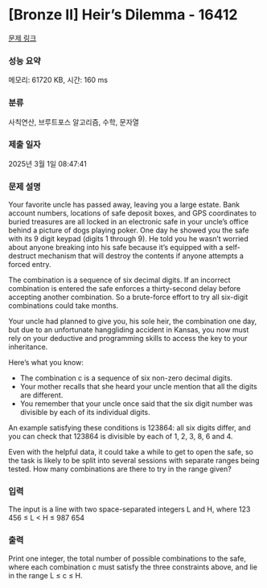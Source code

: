 # [Bronze II] Heir’s Dilemma - 16412 

[문제 링크](https://www.acmicpc.net/problem/16412) 

### 성능 요약

메모리: 61720 KB, 시간: 160 ms

### 분류

사칙연산, 브루트포스 알고리즘, 수학, 문자열

### 제출 일자

2025년 3월 1일 08:47:41

### 문제 설명

<p>Your favorite uncle has passed away, leaving you a large estate. Bank account numbers, locations of safe deposit boxes, and GPS coordinates to buried treasures are all locked in an electronic safe in your uncle’s office behind a picture of dogs playing poker. One day he showed you the safe with its 9 digit keypad (digits 1 through 9). He told you he wasn’t worried about anyone breaking into his safe because it’s equipped with a self-destruct mechanism that will destroy the contents if anyone attempts a forced entry.</p>

<p>The combination is a sequence of six decimal digits. If an incorrect combination is entered the safe enforces a thirty-second delay before accepting another combination. So a brute-force effort to try all six-digit combinations could take months.</p>

<p>Your uncle had planned to give you, his sole heir, the combination one day, but due to an unfortunate hanggliding accident in Kansas, you now must rely on your deductive and programming skills to access the key to your inheritance.</p>

<p>Here’s what you know:</p>

<ul>
	<li>The combination c is a sequence of six non-zero decimal digits.</li>
	<li>Your mother recalls that she heard your uncle mention that all the digits are different.</li>
	<li>You remember that your uncle once said that the six digit number was divisible by each of its individual digits.</li>
</ul>

<p>An example satisfying these conditions is 123864: all six digits differ, and you can check that 123864 is divisible by each of 1, 2, 3, 8, 6 and 4.</p>

<p>Even with the helpful data, it could take a while to get to open the safe, so the task is likely to be split into several sessions with separate ranges being tested. How many combinations are there to try in the range given?</p>

### 입력 

 <p>The input is a line with two space-separated integers L and H, where 123 456 ≤ L < H ≤ 987 654</p>

### 출력 

 <p>Print one integer, the total number of possible combinations to the safe, where each combination c must satisfy the three constraints above, and lie in the range L ≤ c ≤ H.</p>

